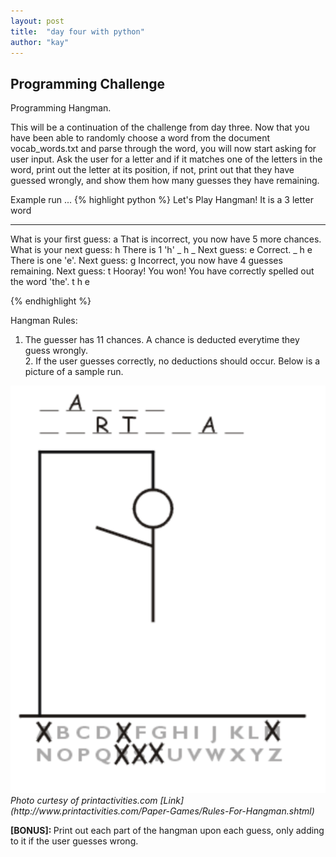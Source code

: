 ```yaml
---
layout: post
title:  "day four with python"
author: "kay"
---
```


## Programming Challenge

Programming Hangman.

This will be a continuation of the challenge from day three. Now that you have been able to randomly choose a word from the document vocab_words.txt and parse through the word, you will now start asking for user input. Ask the user for a letter and if it matches one of the letters in the word, print out the letter at its position, if not, print out that they have guessed wrongly, and show them how many guesses they have remaining.

Example run ...
{% highlight python %}
Let's Play Hangman! It is a 3 letter word
_ _ _  
What is your first guess:  a
That is incorrect, you now have 5 more chances. What is your next guess: h
There is 1 'h'
_ h _
Next guess: e
Correct.
_ h e
There is one 'e'. Next guess: g
Incorrect, you now have 4 guesses remaining. Next guess: t
Hooray! You won! You have correctly spelled out the word 'the'.
t h e

{% endhighlight %}

Hangman Rules: <br/>
1. The guesser has 11 chances. A chance is deducted everytime they guess wrongly.
<br/> 2. If the user guesses correctly, no deductions should occur.
Below is a picture of a sample run.
<center> <img src="../assets/hangman.png">
</center>
<i>Photo curtesy of printactivities.com [Link](http://www.printactivities.com/Paper-Games/Rules-For-Hangman.shtml)</i>

<b>[BONUS]: </b> Print out each part of the hangman upon each guess, only adding to it if the user guesses wrong.
